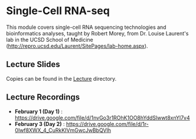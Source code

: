 # Single-Cell RNA-seq

This module covers single-cell RNA sequencing technologies and bioinformatics analyses, taught by Robert Morey, from Dr. Louise Laurent's lab in the UCSD School of Medicine (http://repro.ucsd.edu/Laurent/SitePages/lab-home.aspx).

## Lecture Slides
Copies can be found in the  [Lecture](Lecture) directory.

## Lecture Recordings
* **February 1 (Day 1)** : https://drive.google.com/file/d/1nvGo3r1ROhK1OO8hYddSlwwt8xnYl7v4
* **February 3 (Day 2)** : https://drive.google.com/file/d/1r-0Iwf8XWX_4_CuRkKIVmGwcJwBbQVIh
